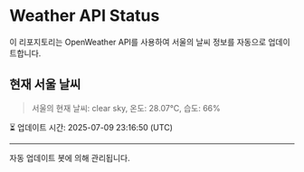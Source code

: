 
# Weather API Status

이 리포지토리는 OpenWeather API를 사용하여 서울의 날씨 정보를 자동으로 업데이트합니다.

## 현재 서울 날씨
> 서울의 현재 날씨: clear sky, 온도: 28.07°C, 습도: 66%

⏳ 업데이트 시간: 2025-07-09 23:16:50 (UTC)

---
자동 업데이트 봇에 의해 관리됩니다.
